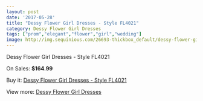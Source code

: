 ```yaml
---
layout: post
date: '2017-05-28'
title: "Dessy Flower Girl Dresses - Style FL4021"
category: Dessy Flower Girl Dresses
tags: ["prom","elegant","flower","girl","wedding"]
image: http://img.sequinious.com/26693-thickbox_default/dessy-flower-girl-dresses-style-fl4021.jpg
---
```

Dessy Flower Girl Dresses - Style FL4021

On Sales: **$164.99**
<a href="https://www.sequinious.com/dessy-flower-girl-dresses/5425-dessy-flower-girl-dresses-style-fl4021.html"><amp-img layout="responsive" width="600" height="600" src="//img.sequinious.com/26693-thickbox_default/dessy-flower-girl-dresses-style-fl4021.jpg" alt="Dessy Flower Girl Dresses - Style FL4021 0" /></a>
<a href="https://www.sequinious.com/dessy-flower-girl-dresses/5425-dessy-flower-girl-dresses-style-fl4021.html"><amp-img layout="responsive" width="600" height="600" src="//img.sequinious.com/26694-thickbox_default/dessy-flower-girl-dresses-style-fl4021.jpg" alt="Dessy Flower Girl Dresses - Style FL4021 1" /></a>

Buy it: [Dessy Flower Girl Dresses - Style FL4021](https://www.sequinious.com/dessy-flower-girl-dresses/5425-dessy-flower-girl-dresses-style-fl4021.html "Dessy Flower Girl Dresses - Style FL4021")

View more: [Dessy Flower Girl Dresses](https://www.sequinious.com/50-dessy-flower-girl-dresses "Dessy Flower Girl Dresses")